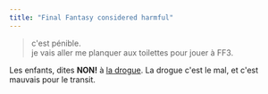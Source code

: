 ```yaml
---
title: "Final Fantasy considered harmful"
---
```


> <anonyme> c'est pénible.  
<anonyme> je vais aller me planquer aux toilettes pour jouer à FF3.

Les enfants, dites **NON!** à [la
drogue](http://fr.wikipedia.org/wiki/Final_Fantasy_III_%28Nintendo_DS%29). La
drogue c'est le mal, et c'est mauvais pour le transit.

